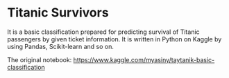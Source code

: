 # Titanic Survivors
It is a basic classification prepared for predicting survival of Titanic passengers by given ticket information. It is written in Python on Kaggle by using Pandas, Scikit-learn and so on.

The original notebook: https://www.kaggle.com/myasiny/taytanik-basic-classification
